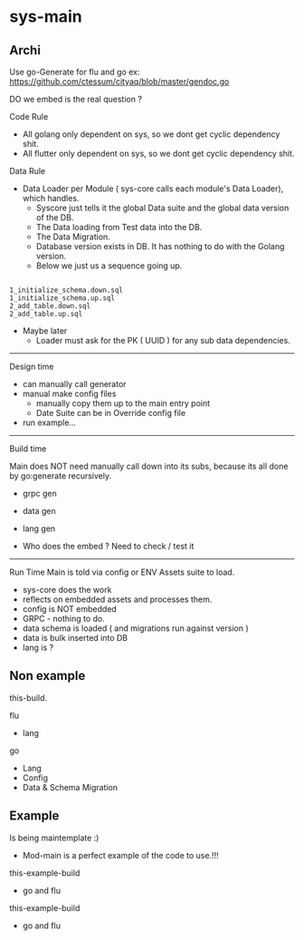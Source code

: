  # sys-main

 



## Archi

Use go-Generate for flu and go
ex: https://github.com/ctessum/cityaq/blob/master/gendoc.go

DO we embed is the real question ?



Code Rule

- All golang only dependent on sys, so we dont get cyclic dependency shit.
- All flutter only dependent on sys, so we dont get cyclic dependency shit.


Data Rule

- Data Loader per Module ( sys-core calls each module's Data Loader), which handles.
	- Syscore just tells it the global Data suite and the global data version of the DB.
	- The Data loading from Test data into the DB.
	- The Data Migration.
	- Database version exists in DB. It has nothing to do with the Golang version.
	- Below we just us a sequence going up.

```

1_initialize_schema.down.sql
1_initialize_schema.up.sql
2_add_table.down.sql
2_add_table.up.sql

```

- Maybe later
	- Loader must ask for the PK ( UUID ) for any sub data dependencies.

---

Design time

- can manually call generator
- manual make config files
	- manually copy them up to the main entry point
	- Date Suite can be in Override config file
- run example...

---

Build time

Main does NOT need manually call down into its subs, because its all done by go:generate recursively.

- grpc gen
- data gen
- lang gen

- Who does the embed ? Need to check / test it

---

Run Time
Main is told via config or ENV Assets suite to load.

- sys-core does the work
- reflects on embedded assets and processes them.
- config is NOT embedded
- GRPC - nothing to do.
- data schema is loaded ( and migrations run against version )
- data is bulk inserted into DB
- lang is ?

## Non example

this-build.


flu
- lang

go
- Lang
- Config
- Data & Schema Migration

## Example

Is being maintemplate :)
- Mod-main is a perfect example of the code to use.!!!

this-example-build
- go and flu

this-example-build
- go and flu
